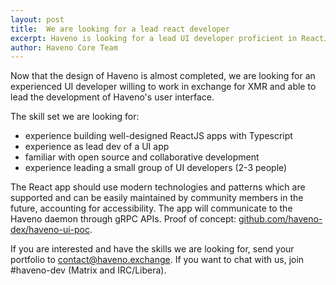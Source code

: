 ```yaml
---
layout: post
title:  We are looking for a lead react developer
excerpt: Haveno is looking for a lead UI developer proficient in ReactJS and Typescript
author: Haveno Core Team
---
```


Now that the design of Haveno is almost completed, we are looking for an experienced UI developer willing to work in exchange for XMR and able to lead the development of Haveno's user interface.

The skill set we are looking for:

- experience building well-designed ReactJS apps with Typescript
- experience as lead dev of a UI app
- familiar with open source and collaborative development
- experience leading a small group of UI developers (2-3 people)

The React app should use modern technologies and patterns which are supported and can be easily maintained by community members in the future, accounting for accessibility. The app will communicate to the Haveno daemon through gRPC APIs. Proof of concept: [github.com/haveno-dex/haveno-ui-poc](https://github.com/haveno-dex/haveno-ui-poc).

If you are interested and have the skills we are looking for, send your portfolio to contact@haveno.exchange. If you want to chat with us, join #haveno-dev (Matrix and IRC/Libera).
